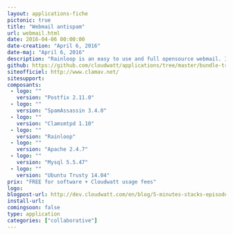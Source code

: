 ```yaml
---
layout: applications-fiche
pictonic: true
title: "Webmail antispam"
url: webmail.html
date: 2016-04-06 00:00:00
date-creation: "April 6, 2016"
date-maj: "April 6, 2016"
description: "Rainloop is an easy to use and full opensource webmail. It manages very well IMAP / SMTP protocols and has a modern interface (HTML5 / CSS3) very ergonomic. This stack builds your webmail and secure it, thanks to ClamAV and SpamAssassin."
github: https://github.com/cloudwatt/applications/tree/master/bundle-trusty-webmail-antispam
siteofficiel: http://www.clamav.net/
sitesupport: 
composants:
 - logo: ""
   version: "Postfix 2.11.0"
 - logo: ""
   version: "SpamAssassin 3.4.0"
 - logo: ""
   version: "Clamsmtpd 1.10"
 - logo: ""
   version: "Rainloop"
 - logo: ""
   version: "Apache 2.4.7"
 - logo: ""
   version: "Mysql 5.5.47"
 - logo: ""
   version: "Ubuntu Trusty 14.04"
prix: "FREE for software + Cloudwatt usage fees"
logo: 
blogpost-url: http://dev.cloudwatt.com/en/blog/5-minutes-stacks-episode-twenty-sixt-webmail.html
install-url: 
comingsoon: false
type: application
categories: ["collaborative"]
---
```

